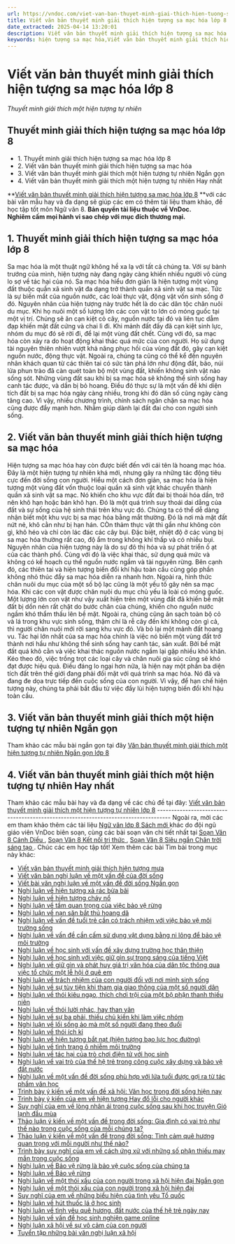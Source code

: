 ```yaml
---
url: https://vndoc.com/viet-van-ban-thuyet-minh-giai-thich-hien-tuong-sa-mac-hoa-lop-8-297248
title: Viết văn bản thuyết minh giải thích hiện tượng sa mạc hóa lớp 8 - Thuyết minh giải thích một hiện tượng tự nhiên - VnDoc.com
date_extracted: 2025-04-14 13:20:01
description: Viết văn bản thuyết minh giải thích hiện tượng sa mạc hóa lớp 8 được biên soạn nhằm giúp các em HS đạt kết quả tốt trong quá trình làm bài tập và học tập môn Ngữ văn lớp 8.
keywords: hiện tượng sa mạc hóa,Viết văn bản thuyết minh giải thích hiện tượng sa mạc hóa,thuyết minh giải thích hiện tượng sa mạc hóa,Viết văn bản thuyết minh giải thích hiện tượng hoang mạc hóa,Viết văn bản thuyết minh giải thích một hiện tượng tự nhiên,văn bản thuyết minh giải thích hiện tượng sa mạc hóa,Viết văn bản thuyết minh giải thích hiện tượng sa mạc hóa lớp 8,Viết văn bản thuyết minh giải thích một hiện tượng tự nhiên lớp 8,văn mẫu lớp 8,ngữ văn 8
---
```


# Viết văn bản thuyết minh giải thích hiện tượng sa mạc hóa lớp 8
 _Thuyết minh giải thích một hiện tượng tự nhiên_
## **Thuyết minh giải thích hiện tượng sa mạc hóa lớp 8**
  * 1\. Thuyết minh giải thích hiện tượng sa mạc hóa lớp 8
  * 2\. Viết văn bản thuyết minh giải thích hiện tượng sa mạc hóa
  * 3\. Viết văn bản thuyết minh giải thích một hiện tượng tự nhiên Ngắn gọn
  * 4\. Viết văn bản thuyết minh giải thích một hiện tượng tự nhiên Hay nhất

**[Viết văn bản thuyết minh giải thích hiện tượng sa mạc hóa lớp 8](<https://vndoc.com/viet-van-ban-thuyet-minh-giai-thich-hien-tuong-sa-mac-hoa-lop-8-297248>) **với các bài văn mẫu hay và đa dạng sẽ giúp các em có thêm tài liệu tham khảo, để học tập tốt môn Ngữ văn 8.
**Bản quyền tài liệu thuộc về VnDoc.  
Nghiêm cấm mọi hành vi sao chép với mục đích thương mại.**
## **1\. Thuyết minh giải thích hiện tượng sa mạc hóa lớp 8**
Sa mạc hóa là một thuật ngữ không hề xa lạ với tất cả chúng ta. Với sự bành trướng của mình, hiện tượng này đang ngày càng khiến nhiều người vô cùng lo sợ về tác hại của nó.
Sa mạc hóa hiểu đơn giản là hiện tượng một vùng đất thuộc quần xã sinh vật đa dạng trở thành quần xã sinh vật sa mạc. Tức là sự biến mất của nguồn nước, các loài thực vật, động vật vốn sinh sống ở đó. Nguyên nhân của hiện tượng này trước hết là do các dân tộc chăn nuôi du mục. Khi họ nuôi một số lượng lớn các con vật to lớn có móng guốc tại một vị trí. Chúng sẽ ăn cạn kiệt cỏ cây, nguồn nước tại đó và liên tục dẫm đạp khiến mặt đất cứng và chai lì đi. Khi mảnh đất đấy đã cạn kiệt sinh lực, nhóm du mục đó sẽ rời đi, để lại một vùng đất chết. Cùng với đó, sa mạc hóa còn xảy ra do hoạt động khai thác quá mức của con người. Họ sử dụng tài nguyên thiên nhiên vượt khả năng phục hồi của vùng đất đó, gây cạn kiệt nguồn nước, động thực vật. Ngoài ra, chúng ta cũng có thể kể đến nguyên nhân khách quan từ các thiên tai có sức tàn phá lớn như động đất, bão, núi lửa phun trào đã càn quét toàn bộ một vùng đất, khiến không sinh vật nào sống sót. Những vùng đất sau khi bị sa mạc hóa sẽ không thể sinh sống hay canh tác được, và dần bị bỏ hoang. Điều đó thực sự là một vấn đề khi diện tích đất bị sa mạc hóa ngày càng nhiều, trong khi đó dân số cũng ngày càng tăng cao.
Vì vậy, nhiều chương trình, chính sách ngăn chặn sa mạc hóa cũng được đẩy mạnh hơn. Nhằm giúp dành lại đất đai cho con người sinh sống.
## **2\. Viết văn bản thuyết minh giải thích hiện tượng sa mạc hóa**
Hiện tượng sa mạc hóa hay còn được biết đến với cái tên là hoang mạc hóa. Đây là một hiện tượng tự nhiên khá mới, nhưng gây ra những tác động tiêu cực đến đời sống con người.
Hiểu một cách đơn giản, sa mạc hóa là hiện tượng một vùng đất vốn thuộc loại quần xã sinh vật khác chuyển thành quần xã sinh vật sa mạc. Nó khiến cho khu vực đất đai bị thoái hóa dần, trở nên khô hạn hoặc bán khô hạn. Đó là một quá trình suy thoái dai dẳng của đất và sự sống của hệ sinh thái trên khu vực đó. Chúng ta có thể dễ dàng nhận biết một khu vực bị sa mạc hóa bằng mắt thường. Đó là nơi mà mặt đất nứt nẻ, khô cằn như bị hạn hán. CÒn thảm thực vật thì gần như không còn gì, khô héo và chỉ còn lác đác các cây bụi. Đặc biệt, nhiệt độ ở các vùng bị sa mạc hóa thường rất cao, độ ẩm trong không khí thấp và có nhiều bụi.
Nguyên nhân của hiện tượng này là do sự đô thị hóa và sự phát triển ồ ạt của các thành phố. Cùng với đó là việc khai thác, sử dụng quá mức và không có kế hoạch cụ thể nguồn nước ngầm và tài nguyên rừng. Bên cạnh đó, các thiên tai và hiện tượng biến đổi khí hậu toàn cầu cũng góp phần không nhỏ thúc đẩy sa mạc hóa diễn ra nhanh hơn. Ngoài ra, hình thức chăn nuôi du mục của một số bộ lạc cũng là một yếu tố gây nên sa mạc hóa. Khi các con vật được chăn nuôi du mục chủ yếu là loài có móng guốc. Một lượng lớn con vật như vậy xuất hiện trên một vùng đất đã khiến bề mặt đất bị dồn nén rất chặt do bước chân của chúng, khiến cho nguồn nước ngầm khó thẩm thấu lên bề mặt. Ngoài ra, chúng cũng ăn sạch toàn bộ cỏ và lá trong khu vực sinh sống, thậm chí là rễ cây đến khi không còn gì cả, thì người chăn nuôi mới rời sang khu vực đó. Và bỏ lại một mảnh đất hoang vu.
Tác hại lớn nhất của sa mạc hóa chính là việc nó biến một vùng đất trở thành nơi hầu như không thể sinh sống hay canh tác, sản xuất. Bởi bề mặt đất quá khô cằn và việc khai thác nguồn nước ngầm lại gặp nhiều khó khăn. Kéo theo đó, việc trồng trọt các loại cây và chăn nuôi gia súc cũng sẽ khó đạt được hiệu quả. Điều đáng lo ngại hơn nữa, là hiện nay một phần ba diện tích đất trên thế giới đang phải đối mặt với quá trình sa mạc hóa. Nó đã và đang đe dọa trực tiếp đến cuộc sống của con người. Vì vậy, để hạn chế hiện tượng này, chúng ta phải bắt đầu từ việc đẩy lùi hiện tượng biến đổi khí hậu toàn cầu.
## **3\. Viết văn bản thuyết minh giải thích một hiện tượng tự nhiên Ngắn gọn**
Tham khảo các mẫu bài ngắn gọn tại đây [Văn bản thuyết minh giải thích một hiện tượng tự nhiên Ngắn gọn lớp 8](<https://vndoc.com/thuyet-minh-giai-thich-mot-hien-tuong-tu-nhien-lop-8-ngan-gon-297168>)
## **4\. Viết văn bản thuyết minh giải thích một hiện tượng tự nhiên Hay nhất**
Tham khảo các mẫu bài hay và đa dạng về các chủ đề tại đây: [Viết văn bản thuyết minh giải thích một hiện tượng tự nhiên lớp 8](<https://vndoc.com/viet-van-ban-thuyet-minh-giai-thich-mot-hien-tuong-tu-nhien-lop-8-297167>)
\-----------------------------------------------------------------------------------
Ngoài ra, mời các em tham khảo thêm các tài liệu [ Ngữ văn lớp 8 Sách mới ](<https://vndoc.com/ngu-van-lop8>) khác do đội ngũ giáo viên VnDoc biên soạn, cùng các bài soạn văn chi tiết nhất tại [ Soạn Văn 8 Cánh Diều ](<https://vndoc.com/ngu-van-8-canh-dieu>) , [ Soạn Văn 8 Kết nối tri thức ](<https://vndoc.com/ngu-van-8-ket-noi-tri-thuc>) , [ Soạn Văn 8 Siêu ngắn Chân trời sáng tạo ](<https://vndoc.com/soan-van-8-sieu-ngan>) . Chúc các em học tập tốt\!
Xem thêm các bài Tìm bài trong mục này khác:
  * [Viết văn bản thuyết minh giải thích hiện tượng mưa](</thuyet-minh-ve-hien-tuong-tu-nhien-mua-lop-8-306452>)
  * [Viết văn bản nghị luận về một vấn đề của đời sống](</viet-van-ban-nghi-luan-ve-mot-van-de-cua-doi-song-lop-8-297249>)
  * [Viết bài văn nghị luận về một vấn đề đời sống Ngắn gọn](</nghi-luan-ve-mot-van-de-doi-song-lop-8-ngan-gon-297251>)
  * [Nghị luận về hiện tượng xả rác bừa bãi](</viet-van-ban-nghi-luan-ve-hien-tuong-xa-rac-bua-bai-lop-8-297253>)
  * [Nghị luận về hiện tượng cháy nổ](</nghi-luan-ve-hien-tuong-chay-no-151023>)
  * [Nghị luận về tầm quan trọng của việc bảo vệ rừng](</viet-van-ban-nghi-luan-ve-tam-quan-trong-cua-viec-bao-ve-rung-lop-8-297320>)
  * [Nghị luận về nạn săn bắt thú hoang dã](</viet-van-ban-nghi-luan-ve-nan-san-bat-thu-hoang-da-lop-8-297322>)
  * [Nghị luận về vấn đề tuổi trẻ cần có trách nhiệm với việc bảo vệ môi trường sống](</nghi-luan-ve-van-de-tuoi-tre-can-co-trach-nhiem-voi-viec-bao-ve-moi-truong-song-lop-8-297323>)
  * [Nghị luận về vấn đề cần cấm sử dụng vật dụng bằng ni lông để bảo vệ môi trường](</nghi-luan-ve-van-de-can-cam-su-dung-vat-dung-bang-ni-long-de-bao-ve-moi-truong-lop-8-297326>)
  * [Nghị luận về học sinh với vấn đề xây dựng trường học thân thiện](</nghi-luan-ve-hoc-sinh-voi-van-de-xay-dung-truong-hoc-than-thien-lop-8-297327>)
  * [Nghị luận về học sinh với việc giữ gìn sự trong sáng của tiếng Việt](</nghi-luan-ve-hoc-sinh-voi-viec-giu-gin-su-trong-sang-cua-tieng-viet-lop-8-297328>)
  * [Nghị luận về giữ gìn và phát huy giá trị văn hóa của dân tộc thông qua việc tổ chức một lễ hội ở quê em](</nghi-luan-ve-giu-gin-va-phat-huy-gia-tri-van-hoa-cua-dan-toc-thong-qua-viec-to-chuc-mot-le-hoi-o-que-em-297411>)
  * [Nghị luận về trách nhiệm của con người đối với nơi mình sinh sống](</bai-tap-on-he-lop-3-len-lop-4-mon-tieng-viet-chuong-trinh-moi-297296>)
  * [Nghị luận về sự tùy tiện khi tham gia giao thông của một số người dân](</nghi-luan-ve-su-tuy-tien-khi-tham-gia-giao-thong-cua-mot-so-nguoi-dan-lop-8-297415>)
  * [Nghị luận về thói kiêu ngạo, thích chơi trội của một bộ phận thanh thiếu niên](</nghi-luan-ve-thoi-kieu-ngao-thich-choi-troi-cua-mot-bo-phan-thanh-thieu-nien-lop-8-297418>)
  * [Nghị luận về thói lười nhác, hay than vãn](</nghi-luan-ve-thoi-luoi-nhac-hay-than-van-lop-8-297419>)
  * [Nghị luận về sự ba phải, thiếu chủ kiến khi làm việc nhóm](</nghi-luan-ve-su-ba-phai-thieu-chu-kien-khi-lam-viec-nhom-lop-8-297420>)
  * [Nghị luận về lối sống ảo mà một số người đang theo đuổi](</nghi-luan-ve-loi-song-ao-ma-mot-so-nguoi-dang-theo-duoi-lop-8-297422>)
  * [Nghị luận về thói ích kỉ](</trinh-bay-suy-nghi-cua-em-ve-loi-song-ich-ki-171119>)
  * [Nghị luận về hiện tượng bắt nạt \(hiện tượng bạo lực học đường\)](</nghi-luan-ve-hien-tuong-bat-nat-nghi-luan-ve-bao-luc-hoc-duong-lop-8-303099>)
  * [Nghị luận về tình trạng ô nhiễm môi trường](</nghi-luan-ve-tinh-trang-o-nhiem-moi-truong-lop-8-303100>)
  * [Nghị luận về tác hại của trò chơi điện tử với học sinh](</em-hay-trinh-bay-tac-hai-cua-tro-choi-dien-tu-voi-hoc-sinh-151206>)
  * [Nghị luận về vai trò của thế hệ trẻ trong công cuộc xây dựng và bảo vệ đất nước](</nghi-luan-ve-vai-tro-cua-the-he-tre-trong-cong-cuoc-xay-dung-va-bao-ve-dat-nuoc-lop-8-303101>)
  * [Nghị luận về một vấn đề đời sống phù hợp với lứa tuổi được gợi ra từ tác phẩm văn học](</nghi-luan-ve-mot-van-de-doi-song-phu-hop-voi-lua-tuoi-duoc-goi-ra-tu-tac-pham-van-hoc-lop-8-303103>)
  * [Trình bày ý kiến về một vấn đề xã hội: Văn học trong đời sống hiện nay](</trinh-bay-y-kien-ve-mot-van-de-xa-hoi-van-hoc-trong-doi-song-hien-nay-lop-8-303105>)
  * [Trình bày ý kiến của em về hiện tượng Hay đổ lỗi cho người khác](</trinh-bay-y-kien-cua-em-ve-hien-tuong-hay-do-loi-cho-nguoi-khac-lop-8-303106>)
  * [Suy nghĩ của em về lòng nhân ái trong cuộc sống sau khi học truyện Gió lạnh đầu mùa](</suy-nghi-cua-em-ve-long-nhan-ai-trong-cuoc-song-sau-khi-hoc-truyen-gio-lanh-dau-mua-lop-8-303107>)
  * [Thảo luận ý kiến về một vấn đề trong đời sống: Gia đình có vai trò như thế nào trong cuộc sống của mỗi chúng ta?](</thao-luan-gia-dinh-co-vai-tro-nhu-the-nao-trong-cuoc-song-cua-moi-chung-ta-lop-8-303108>)
  * [Thảo luận ý kiến về một vấn đề trong đời sống: Tình cảm quê hương quan trọng với mỗi người như thế nào?](</thao-luan-tinh-cam-que-huong-quan-trong-voi-moi-nguoi-nhu-the-nao-lop-8-303110>)
  * [Trình bày suy nghĩ của em về cách ứng xử với những số phận thiếu may mắn trong cuộc sống](</trinh-bay-suy-nghi-cua-em-ve-cach-ung-xu-voi-nhung-so-phan-thieu-may-man-trong-cuoc-song-lop-8-303112>)
  * [Nghị luận về Bảo vệ rừng là bảo vệ cuộc sống của chúng ta](</bai-van-mau-lop-7-bai-viet-so-2-de-2-hay-chung-minh-rang-bao-ve-rung-la-bao-ve-cuoc-song-cua-chung-ta-99265>)
  * [Nghị luận về Bảo vệ rừng](</hay-chung-minh-rang-bao-ve-rung-la-bao-ve-cuoc-song-cua-chung-ta-192795>)
  * [Nghị luận về một thói xấu của con người trong xã hội hiện đại Ngắn gọn](</nghi-luan-ve-mot-thoi-xau-cua-con-nguoi-trong-xa-hoi-hien-dai-ngan-gon-lop-8-311631>)
  * [Nghị luận về một thói xấu của con người trong xã hội hiện đại](</nghi-luan-ve-mot-thoi-xau-cua-con-nguoi-trong-xa-hoi-hien-dai-lop-8-311634>)
  * [Suy nghĩ của em về những biểu hiện của tình yêu Tổ quốc](</suy-nghi-cua-em-ve-nhung-bieu-hien-cua-tinh-yeu-to-quoc-lop-8-311653>)
  * [Nghị luận về hút thuốc lá ở học sinh](</van-mau-lop-8-nghi-luan-ve-viec-hut-thuoc-la-hien-nay-6781>)
  * [Nghị luận về tình yêu quê hương, đất nước của thế hệ trẻ ngày nay](</nghi-luan-ve-tinh-yeu-que-huong-dat-nuoc-cua-the-he-tre-ngay-nay-151019>)
  * [Nghị luận về vấn đề học sinh nghiện game online](</nghi-luan-ve-van-de-hoc-sinh-nghien-game-online-162717>)
  * [Nghị luận xã hội về sự vô cảm của con người ](</nghi-luan-xa-hoi-ve-su-vo-cam-cua-con-nguoi-trong-doi-song-xa-hoi-hien-nay-162877>)
  * [Tuyển tập những bài văn nghị luận xã hội](</van-mau-lop-8-tuyen-tap-nhung-bai-van-nghi-luan-125185>)

